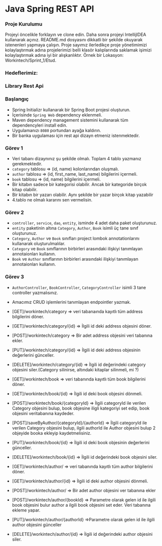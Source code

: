 #  Java Spring REST API

### Proje Kurulumu

Projeyi öncelikle forklayın ve clone edin.
Daha sonra projeyi IntellijIDEA kullanarak açınız. README.md dosyasını dikkatli bir şekilde okuyarak istenenleri yapmaya çalışın.
Proje sayımız ilerledikçe proje yönetimimizi kolaylaştırmak adına projelerimizi belli klasör kalıplarında saklamak işimizi kolaylaştırmak adına iyi bir alışkanlıktır.
Örnek bir Lokasyon: Workintech/Sprint_1/Etud.

### Hedeflerimiz:

### Library Rest Api

 ### Başlangıç
 * Spring Initializr kullanarak bir Spring Boot projesi oluşturun.
 * İçerisinde ```Spring Web``` dependency eklenmeli.
 * Maven dependency management sistemini kullanarak tüm dependencyleri install edin.
 * Uygulamanızı  ```8080``` portundan ayağa kaldırın.
 * Bir banka uygulaması için rest api dizayn etmeniz istenmektedir.

### Görev 1
* Veri tabanı dizaynınız şu şekilde olmalı. Toplam 4 tablo yazmanız gerekmektedir.
* ```category``` tablosu => (id, name) kolonlarından oluşmalı.
* ```author``` tablosu => (id, first_name, last_name) bilgilerini içermeli.
* ```book``` tablosu => (id, name) bilgilerini içermeli.
* Bir kitabın sadece bir kategorisi olabilir. Ancak bir kategoride birçok kitap olabilir.
* Bir kitabın bir yazarı olabilir. Aynı şekilde bir yazar birçok kitap yazabilir
* 4.tablo ne olmalı kararını sen vermelisin.


 ### Görev 2
 *  ```controller```, ```service```, ```dao```, ```entity```,  isminde 4 adet daha paket oluşturunuz.
 * ```entity``` paketinin altına ```Category```, ```Author```, ```Book``` isimli üç tane sınıf oluşturunuz.
 * ```Category```, ```Author``` ve ```Book``` sınıfları project lombok annotationlarını kullanarak oluşturulmalılar.
 * ```Category``` ve ```Book``` sınıflarının birbirleri arasındaki ilişkiyi tanımlayan annotaionları kullanın.
 * ```Book``` ve ```Author``` sınıflarının birbirleri arasındaki ilişkiyi tanımlayan annotaionları kullanın.

 ### Görev 3
 * ```AuthorController```, ```BookController```, ```CategoryController``` isimli 3 tane controller yazmalısınız.
 * Amacımız CRUD işlemlerini tanımlayan endpointler yazmak. 
 * [GET]/workintech/category => veri tabanaında kayıtlı tüm address bilgilerini döner.
 * [GET]/workintech/category/{id} => İlgili id deki address objesini döner.
 * [POST]/workintech/category => Bir adet address objesini veri tabanına ekler.
 * [PUT]/workintech/category/{id} => İlgili id deki address objesinin değerlerini günceller.
 * [DELETE]/workintech/category/{id} => İlgili id değerindeki category objesini siler.(Category silinirse, altındaki kitaplar silinmeli, mi ?)

 * [GET]/workintech/book => veri tabanında kayıtlı tüm book bilgilerini döner.
 * [GET]/workintech/book/{id} => İlgili id deki book objesini dönmeli.
 * [POST]/workintech/book/{categoryId} => İlgili categoryId ile verilen Category objesini bulup, book objesine iligli kategoriyi set edip, book objesini veritabanına kaydeder.
 * [POST]/saveByAuthor/{categoryId}/{authorId} => İlgili categoryId  ile verilen Category objesini bulup, ilgili authorId ile Author objesini bulup 2 objeyide booka ekleyip kaydetmelisiniz.
 * [PUT]/workintech/book/{id} => İlgili id deki book objesinin değerlerini günceller.
 * [DELETE]/workintech/book/{id} => İlgili id değerindeki book objesini siler.

* [GET]/workintech/author/ => veri tabanında kayıtlı tüm author bilgilerini döner.
* [GET]/workintech/author/{id} => İlgili id deki author objesini dönmeli.
* [POST]/workintech/author/ => Bir adet author objesini ver tabanına ekler
* [POST]/workintech/author/{bookId} => Parametre olarak gelen id ile ilgili book objesini bulur author a ilgili book objesini set eder. Veri tabanına ekleme yapar. 
* [PUT]/workintech/author/{authorId} =>Parametre olarak gelen id ile ilgili author objesini günceller
* [DELETE]/workintech/author/{id} => İlgili id değerindeki author objesini siler.

